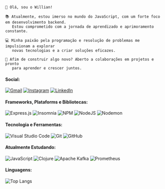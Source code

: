 `````
👋 Olá, sou o Willian!
`````
`````
📚 Atualmente, estou imerso no mundo do JavaScript, com um forte foco em desenvolvimento backend.
   Estou comprometido com a jornada de aprendizado e aprimoramento constante.

💻 Minha paixão pela programação e resolução de problemas me impulsionam a explorar  
   novas tecnologias e a criar soluções eficazes.

🌟 Afim de construir algo novo? Aberto a colaborações em projetos e pronto
   para aprender e crescer juntos.
`````


#### Social:
 [![Gmail](https://img.shields.io/badge/Gmail-f5a941?style=for-the-badge&logo=gmail&logoColor=grey)](mailto:williandavid1092@gmail.com) [![Instagram](https://img.shields.io/badge/Instagram-f5a941.svg?style=for-the-badge&logo=Instagram&logoColor=grey)](https://www.instagram.com/daviddifloar/) [![LinkedIn](https://img.shields.io/badge/linkedin-f5a941.svg?style=for-the-badge&logo=linkedin&logoColor=grey)](https://www.linkedin.com/in/willlian-dias-30798127a/)

#### Frameworks, Plataforms e Bibliotecas:
![Express.js](https://img.shields.io/badge/express.js-f5a941.svg?style=for-the-badge&logo=express&logoColor=grey) ![Insomnia](https://img.shields.io/badge/Insomnia-f5a941?style=for-the-badge&logo=insomnia&logoColor=grey) ![NPM](https://img.shields.io/badge/NPM-f5a941.svg?style=for-the-badge&logo=npm&logoColor=grey) ![NodeJS](https://img.shields.io/badge/node.js-f5a941?style=for-the-badge&logo=node.js&logoColor=grey) ![Nodemon](https://img.shields.io/badge/NODEMON-f5a941.svg?style=for-the-badge&logo=nodemon&logoColor=grey) 
#### Tecnologia e Ferramentas:
![Visual Studio Code](https://img.shields.io/badge/Visual%20Studio%20Code-f5a941.svg?style=for-the-badge&logo=visual-studio-code&logoColor=grey) ![Git](https://img.shields.io/badge/git-f5a941.svg?style=for-the-badge&logo=git&logoColor=grey) ![GitHub](https://img.shields.io/badge/github-f5a941.svg?style=for-the-badge&logo=github&logoColor=grey)
#### Atualmente Estudando:
![JavaScript](https://img.shields.io/badge/javascript-f5a941.svg?style=for-the-badge&logo=javascript&logoColor=grey) ![Clojure](https://img.shields.io/badge/Clojure-f5a941.svg?style=for-the-badge&logo=Clojure&logoColor=grey) ![Apache Kafka](https://img.shields.io/badge/Apache%20Kafka-f5a941?style=for-the-badge&logo=grey) ![Prometheus](https://img.shields.io/badge/Prometheus-f5a941?style=for-the-badge&logo=Prometheus&logoColor=grey)
#### Linguagens:
![Top Langs](https://github-readme-stats-git-masterrstaa-rickstaa.vercel.app/api/top-langs/?username=WillianDias-BDev&layout=compact&bg_color=f5a941&border_color=f5a941&title_color=6E6E6E&text_color=grey) 

